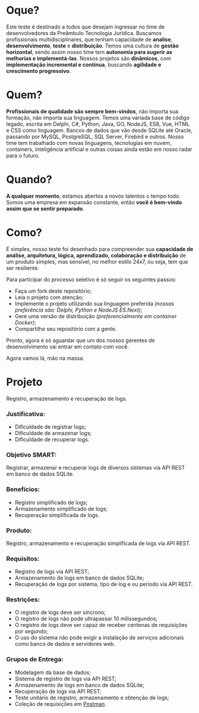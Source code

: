 # Oque?

Este teste é destinado a todos que desejam ingressar no time de desenvolvedores da Preâmbulo Tecnologia Jurídica.
Buscamos profissionais multidisciplinares, que tenham capacidade de **analise**, **desenvolvimento**, **teste** e **distribuição**.
Temos uma cultura de **gestão horizontal**, sendo assim nosso time tem **autonomia para sugerir as melhorias e implementá-las**.
Nossos projetos são **dinâmicos**, com **implementação incremental e contínua**, buscando **agilidade e crescimento progressivo**.

# Quem?
**Profissionais de qualidade são sempre bem-vindos**, não importa sua formação, não importa sua linguagem.
Temos uma variada base de código legado, escrita em Delphi, C#, Python, Java, GO, NodeJS, ES8, Vue, HTML e CSS como linguagem. Bancos de dados que vão desde SQLite até Oracle, passando por MySQL, PostgreSQL, SQL Server, Firebird e outros.
Nosso time tem trabalhado com novas linguagens, tecnologias em nuvem, containers, inteligência artificial e outras coisas ainda estão em nosso radar para o futuro.

# Quando?
**A qualquer momento**, estamos abertos a novos talentos o tempo todo.
Somos uma empresa em expansão constante, então **você é bem-vindo assim que se sentir preparado**.

# Como?
É simples, nosso teste foi desenhado para compreender sua **capacidade de análise, arquitetura, lógica, aprendizado, colaboração e distribuição** de um produto simples, mas sensível, no melhor estilo 24x7, ou seja, tem que ser resiliente.

Para participar do processo seletivo é só seguir os seguintes passos:
- Faça um fork deste repositório;
- Leia o projeto com atenção;
- Implemente o projeto utilizando sua linguagem preferida *(nossas preferência são: Delphi, Python e NodeJS ES.Next)*;
- Gere uma versão de distribuição *(preferencialmente em container Docker)*;
- Compartilhe seu repositório com a gente.

Pronto, agora é só aguardar que um dos nossos gerentes de desenvolvimento vai entrar em contato com você.

Agora vamos lá, mão na massa.

# Projeto
Registro, armazenamento e recuperação de logs.

### Justificativa:
- Dificuldade de registrar logs;
- Dificuldade de armazenar logs;
- Dificuldade de recuperar logs.

### Objetivo SMART:
Registrar, armazenar e recuperar logs de diversos sistemas via API REST em banco de dados SQLite.

### Benefícios:
- Registro simplificado de logs;
- Armazenamento simplificado de logs;
- Recuperação simplificada de logs.

### Produto:
Registro, armazenamento e recuperação simplificada de logs via API REST.

### Requisitos:
- Registro de logs via API REST;
- Armazenamento de logs em banco de dados SQLite;
- Recuperação de logs por sistema, tipo de log e ou período via API REST.
	
### Restrições:
- O registro de logs deve ser síncrono;
- O registro de logs não pode ultrapassar 10 milissegundos;
- O registro de logs deve ser capaz de receber centenas de requisições por segundo;
- O uso do sistema não pode exigir a instalação de serviços adicionais como banco de dados e servidores web.

### Grupos de Entrega:
- Modelagem da base de dados;
- Sistema de registro de logs via API REST;
- Armazenamento de logs em banco de dados SQLite;
- Recuperação de logs via API REST;
- Teste unitário de registro, armazenamento e obtenção de logs;
- Coleção de requisições em [Postman](https://www.getpostman.com/products).
